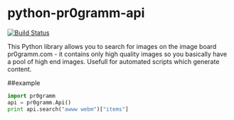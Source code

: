 # python-pr0gramm-api

[![Build Status](https://travis-ci.org/davidmann4/python-pr0gramm-api.svg)](https://travis-ci.org/davidmann4/python-pr0gramm-api)

This Python library allows you to search for images on the image board pr0gramm.com - it contains only high quality images so you basically have a pool of high end images. Usefull for automated scripts which generate content.

##example

```python
import pr0gramm
api = pr0gramm.Api()
print api.search("awww webm")["items"]
```
